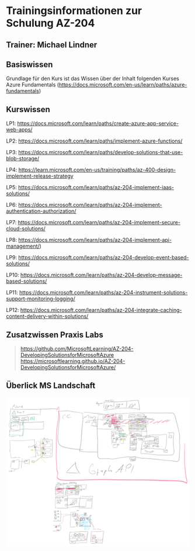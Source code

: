# Trainingsinformationen zur Schulung AZ-204 
## Trainer: Michael Lindner
## Basiswissen
Grundlage für den Kurs ist das Wissen über der Inhalt folgenden Kurses
Azure Fundamentals (https://docs.microsoft.com/en-us/learn/paths/azure-fundamentals)
## Kurswissen

LP1:
https://docs.microsoft.com/learn/paths/create-azure-app-service-web-apps/

LP2:
https://docs.microsoft.com/learn/paths/implement-azure-functions/

LP3:
https://docs.microsoft.com/learn/paths/develop-solutions-that-use-blob-storage/

LP4:
https://learn.microsoft.com/en-us/training/paths/az-400-design-implement-release-strategy

LP5:
https://docs.microsoft.com/learn/paths/az-204-implement-iaas-solutions/

LP6:
https://docs.microsoft.com/learn/paths/az-204-implement-authentication-authorization/

LP7:
https://docs.microsoft.com/learn/paths/az-204-implement-secure-cloud-solutions/

LP8:
https://docs.microsoft.com/learn/paths/az-204-implement-api-management/)

LP9:
https://docs.microsoft.com/learn/paths/az-204-develop-event-based-solutions/

LP10:
https://docs.microsoft.com/learn/paths/az-204-develop-message-based-solutions/

LP11:
https://docs.microsoft.com/learn/paths/az-204-instrument-solutions-support-monitoring-logging/

LP12:
https://docs.microsoft.com/learn/paths/az-204-integrate-caching-content-delivery-within-solutions/

## Zusatzwissen Praxis Labs
>https://github.com/MicrosoftLearning/AZ-204-DevelopingSolutionsforMicrosoftAzure
>https://microsoftlearning.github.io/AZ-204-DevelopingSolutionsforMicrosoftAzure/

## Überlick MS Landschaft
![MS Landschaft](https://github.com/mthitservice/202507/blob/main/202507%20AZ%20204.png?raw=true)

